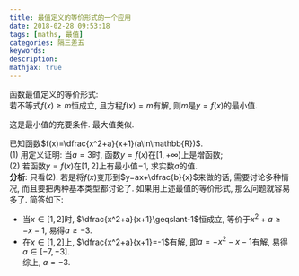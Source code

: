 ```yaml
---
title: 最值定义的等价形式的一个应用
date: 2018-02-28 09:53:18
tags: [maths, 最值]
categories: 隔三差五
keywords:
description: 
mathjax: true
---
```


函数最值定义的等价形式:   
若不等式$f(x)\geqslant m$恒成立, 且方程$f(x)=m$有解, 则$m$是$y=f(x)$的最小值.  

这是最小值的充要条件. 最大值类似.

已知函数$f(x)=\dfrac{x^2+a}{x+1}(a\in\mathbb{R})$.  
(1) 用定义证明: 当$a=3$时, 函数$y=f(x)$在$[1,+\infty)$上是增函数;  
(2) 若函数$y=f(x)$在$[1,2]$上有最小值$-1$, 求实数$a$的值.  
**分析**: 只看(2). 若是将$f(x)$变形到$y=ax+\dfrac{b}{x}$来做的话, 需要讨论多种情况, 而且要把两种基本类型都讨论了. 
如果用上述最值的等价形式, 那么问题就容易多了. 简答如下:   
* 当$x\in[1,2]$时, $\dfrac{x^2+a}{x+1}\geqslant-1$恒成立, 等价于$x^2+a\geqslant -x-1$, 易得$a\geqslant-3$.  
* 在$x\in[1,2]$上, $\dfrac{x^2+a}{x+1}=-1$有解, 即$a=-x^2-x-1$有解, 易得$a\in[-7,-3]$.  
综上, $a=-3$. 
